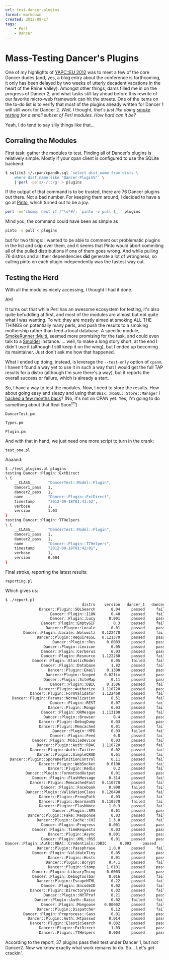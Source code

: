 ```yaml
---
url: test-dancer-plugins
format: markdown
created: 2012-09-17
tags:
    - Perl
    - Dancer
---
```


# Mass-Testing Dancer's Plugins

One of my highlights of [YAPC::EU 2012](http://act.yapc.eu/ye2012/) was to meet a few of the core 
Dancer dudes (and, yes, a blog entry about the conference is forthcoming, it
only has been delayed by two weeks of utterly decadent vacations in the heart
of the Rhine Valley). Amongst other things, dams filled me in on the progress
of Dancer 2, and what tasks still lay ahead before this rewrite of our
favorite micro-web framework can hit the streets. One of the items on the
to-do list is to verify that most of the plugins already written for Dancer 1
will still work for Dancer 2. *Well*, I thought, *that's just like doing [smoke
testing](http://en.wikipedia.org/wiki/Smoke_testing#Smoke_testing_in_software_development) 
for a small subset of Perl modules. How hard can it be?*

Yeah, I do tend to say silly things like that...

## Corraling the Modules

First task: gather the modules to test. Finding all of Dancer's plugins is
relatively simple. Mostly if your cpan client is configured to use the SQLite
backend:

```bash
$ sqlite3 ~/.cpan/cpandb.sql 'select dist_name from dists \
    where dist_name like "Dancer-Plugin%"' \
    | perl -pe's/-/::/g' > plugins
```

If the output of that command is to be trusted, there are 76 Dancer plugins
out there. Not a bad number. For keeping them around, I decided to have a go at [Pinto](cpan), which
turned out to be a joy.

```bash
perl -ne'chomp; next if /^\s*#/; `pinto -v pull $_`' plugins
```

Mind you, the command could have been as simple as

```bash
pinto -v pull < plugins
```

but for two things: I wanted to be able to comment out problematic plugins in
the list and skip over them, and it seems that Pinto would abort commiting all
of the pulled distributions if one of them goes wrong. And while pulling 76 distros
and all their dependencies **did** generate a lot of wrongness, so calling
pinto on each plugin independently was the fastest way out.

## Testing the Herd

With all the modules nicely accessing, I thought I had it done. 

AH! 

It turns
out that while Perl has an awesome ecosystem for testing, it's also quite
befuddling at first, and most of the modules are almost but not quite what I
was wanting. To wit: they are mostly aimed at smoking ALL THE THINGS on
potentially many perls, and push the results to a smoking mothership rather
than feed a local database.  A specific module,
[SmokeRunner::Multi](cpan), seemed more promising for the task, and could
even talk to a [Smolder](cpan) instance. ... well, to make a long story
short, at the end I didn't use it (although I still keep it on the wing), but
I ended up becoming its maintainer. Just don't ask me how that happened.

What I ended up doing, instead, is leverage the `--test-only` option of
`cpanm`. I haven't found a way yet to use it in such a way that I would get
the full TAP results for a distro (although I'm sure there's a way),
but it reports the overall success or failure, which is already a start.

So, I have a way to test the modules. Now, I need to store the results. How
about going easy and sleazy and using that `DBIx::NoSQL::Store::Manager` I
[hacked a few months
back](http://babyl.dyndns.org/techblog/entry/shaving-the-white-whale)?
(No, it's not on CPAN yet. Yes, I'm going to do something about that Real
Soon<sup>tm</sup>) 

`` DancerTest.pm ``

`` Types.pm ``

`` Plugin.pm ``

And with that in hand, we just need one more script to turn in the crank:

`` test_one.pl ``

Aaaand:

```bash
$ ./test_plugins.pl plugins 
testing Dancer::Plugin::ExtDirect
\ {
    __CLASS__      "DancerTest::Model::Plugin",
    dancer1_pass   1,
    dancer2_pass   1,
    name           "Dancer::Plugin::ExtDirect",
    timestamp      "2012-09-18T01:41:52",
    verbose        1,
    version        1.03
}
testing Dancer::Plugin::TTHelpers
\ {
    __CLASS__      "DancerTest::Model::Plugin",
    dancer1_pass   1,
    dancer2_pass   1,
    name           "Dancer::Plugin::TTHelpers",
    timestamp      "2012-09-18T01:42:01",
    verbose        1,
    version        0.004
}
```


Final stroke, reporting the latest results:

`` reporting.pl ``

Which gives us:

```bash
$ ./report.pl                                            
                                  distro    version   dancer_1   dancer_2
               Dancer::Plugin::SQLSearch       0.04     passed     failed
                    Dancer::Plugin::I18N       0.40     passed     failed
                    Dancer::Plugin::Lucy      0.001     passed     passed
                Dancer::Plugin::EmptyGIF        0.3     passed     failed
                  Dancer::Plugin::Locale       0.01     passed     passed
        Dancer::Plugin::Locale::Wolowitz   0.122470     passed     failed
              Dancer::Plugin::RequireSSL   0.121370     passed     passed
                     Dancer::Plugin::Res     0.0003     passed     passed
                 Dancer::Plugin::Lexicon       0.05     passed     passed
                Dancer::Plugin::Cerberus       0.03     passed     passed
                Dancer::Plugin::Resource   1.122280     passed     failed
            Dancer::Plugin::ElasticModel       0.05     failed     failed
                Dancer::Plugin::Database       1.82     passed     failed
                   Dancer::Plugin::Email     0.1300     passed     passed
                  Dancer::Plugin::Scoped    0.02fix     passed     passed
                 Dancer::Plugin::SiteMap       0.11     passed     passed
                    Dancer::Plugin::DBIC     0.1506     passed     failed
               Dancer::Plugin::Authorize   1.110720     passed     passed
           Dancer::Plugin::FormValidator   1.122460     passed     failed
   Dancer::Plugin::Params::Normalization       0.51     passed     failed
                    Dancer::Plugin::REST       0.07     passed     failed
                   Dancer::Plugin::Mongo       0.03     passed     failed
                Dancer::Plugin::ORMesque   1.113100     passed     failed
                 Dancer::Plugin::Browser        0.4     passed     passed
               Dancer::Plugin::DebugDump       0.03     passed     passed
               Dancer::Plugin::Memcached       0.01     passed     failed
                     Dancer::Plugin::MPD       0.03     failed     failed
                    Dancer::Plugin::Feed        0.8     passed     failed
            Dancer::Plugin::MobileDevice       0.03     passed     failed
              Dancer::Plugin::Auth::RBAC   1.110720     passed     failed
           Dancer::Plugin::Auth::Twitter       0.02     passed     failed
              Dancer::Plugin::SimpleCRUD       0.61     passed     failed
  Dancer::Plugin::SporeDefinitionControl       0.11     passed     failed
               Dancer::Plugin::WebSocket     0.0100     passed     failed
                   Dancer::Plugin::Redis        0.2     passed     failed
         Dancer::Plugin::FormattedOutput       0.01     passed     passed
            Dancer::Plugin::FlashMessage      0.314     passed     failed
           Dancer::Plugin::MemcachedFast   0.110770     passed     failed
                Dancer::Plugin::Facebook      0.900     failed     failed
         Dancer::Plugin::ValidationClass   0.120490     passed     failed
               Dancer::Plugin::ProxyPath       0.03     passed     failed
               Dancer::Plugin::GearmanXS   0.110570     failed     failed
               Dancer::Plugin::FlashNote      1.0.3     passed     failed
                     Dancer::Plugin::SMS       0.01     passed     passed
          Dancer::Plugin::Fake::Response       0.03     passed     failed
              Dancer::Plugin::Cache::CHI      1.3.0     passed     failed
                Dancer::Plugin::Progress      0.001     passed     passed
            Dancer::Plugin::TimeRequests       0.03     passed     passed
                   Dancer::Plugin::Async      0.001     passed     passed
                Dancer::Plugin::XML::RSS       0.01     passed     passed
Dancer::Plugin::Auth::RBAC::Credentials::DBIC      0.003     passed     failed
              Dancer::Plugin::Passphrase      1.0.0     passed     failed
            Dancer::Plugin::ValidateTiny       0.05     passed     passed
                   Dancer::Plugin::Hosts       0.01     passed     passed
                  Dancer::Plugin::Bcrypt      0.4.1     passed     failed
                   Dancer::Plugin::Stomp     1.0101     passed     passed
            Dancer::Plugin::LibraryThing     0.0003     passed     passed
            Dancer::Plugin::DebugToolbar      0.016     passed     failed
              Dancer::Plugin::EscapeHTML       0.22     passed     failed
                Dancer::Plugin::EncodeID       0.02     passed     failed
           Dancer::Plugin::DirectoryView       0.02     passed     failed
                 Dancer::Plugin::NYTProf       0.21     passed     passed
             Dancer::Plugin::Auth::Basic       0.02     failed     failed
                Dancer::Plugin::Mongoose    0.00002     passed     failed
              Dancer::Plugin::Dispatcher       0.12     passed     failed
        Dancer::Plugin::Preprocess::Sass       0.01     passed     passed
          Dancer::Plugin::Auth::Htpasswd      0.014     passed     passed
           Dancer::Plugin::ElasticSearch      0.002     passed     passed
               Dancer::Plugin::ExtDirect       1.03     passed     passed
               Dancer::Plugin::TTHelpers      0.004     passed     passed
```

According to the report, 37 plugins
pass their test under Dancer 1, but not Dancer2. Now we know exactly what work
remains to do. So... Let's get crackin'.


